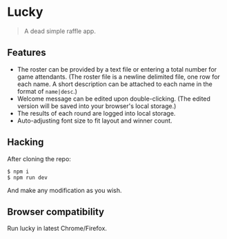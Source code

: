 # Lucky

> A dead simple raffle app.

## Features

* The roster can be provided by a text file or entering a total number for game attendants. (The roster file is a newline delimited file, one row for each name. A short description can be attached to each name in the format of `name|desc`.)
* Welcome message can be edited upon double-clicking. (The edited version will be saved into your browser's local storage.)
* The results of each round are logged into local storage.
* Auto-adjusting font size to fit layout and winner count.

## Hacking

After cloning the repo:

```
$ npm i
$ npm run dev
```

And make any modification as you wish.

## Browser compatibility

Run lucky in latest Chrome/Firefox.
